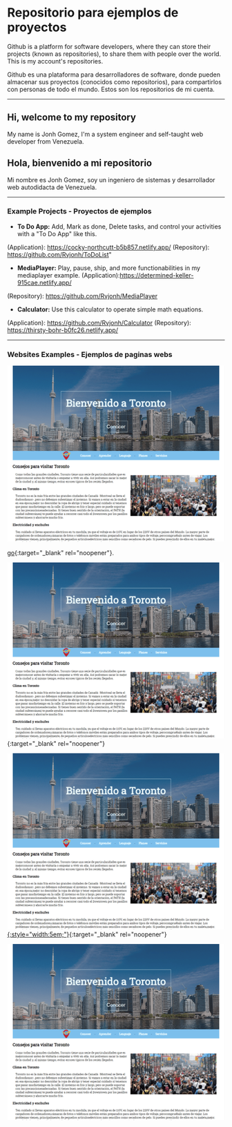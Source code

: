 # Repositorio para ejemplos de proyectos

Github is a platform for software developers, where they can store their projects (known as repositories), to share them with people over the world. This is my account's repositories.

Github es una plataforma para desarrolladores de software, donde pueden almacenar sus proyectos (conocidos como repositorios), para compartirlos con personas de todo el mundo. Estos son los repositorios de mi cuenta.


---
## Hi, welcome to my repository
My name is Jonh Gomez, I'm a system engineer and self-taught web developer from Venezuela.

## Hola, bienvenido a mi repositorio
Mi nombre es Jonh Gomez, soy un ingeniero de sistemas y desarrollador web autodidacta de Venezuela.

---
### Example Projects - Proyectos de ejemplos

* **To Do App:** Add, Mark as done, Delete tasks, and control your activities with a "To Do App" like this.

(Application): https://cocky-northcutt-b5b857.netlify.app/
(Repository): https://github.com/Rvjonh/ToDoList"

* **MediaPlayer:** Play, pause, ship, and more functionabilities in my mediaplayer example.
(Application):https://determined-keller-915cae.netlify.app/

(Repository): https://github.com/Rvjonh/MediaPlayer

* **Calculator:** Use this calculator to operate simple math equations.

(Application): https://github.com/Rvjonh/Calculator
(Repository): https://thirsty-bohr-b0fc26.netlify.app/


---
### Websites Examples - Ejemplos de paginas webs

[![Website-1](Assets/website-images/website-1-min.png)](https://ecstatic-banach-d58de6.netlify.app/ "website-1")

[go](http://stackoverflow.com){:target="_blank" rel="noopener"}.

[![website-1](Assets/website-images/website-1-min.png)](http://stackoverflow.com){:target="_blank" rel="noopener"}

[![website-1](Assets/website-images/website-1-min.png){:style="width:5em;"}](http://stackoverflow.com){:target="_blank" rel="noopener"}


<a src="https://ecstatic-banach-d58de6.netlify.app/" width="5em" target="_blank"><img src="Assets/website-images/website-1-min.png"/></a>